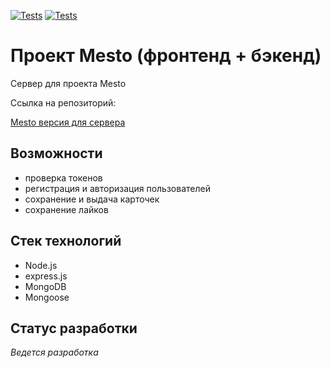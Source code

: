 [![Tests](../../actions/workflows/tests-13-sprint.yml/badge.svg)](../../actions/workflows/tests-13-sprint.yml) [![Tests](../../actions/workflows/tests-14-sprint.yml/badge.svg)](../../actions/workflows/tests-14-sprint.yml)
# Проект Mesto (фронтенд + бэкенд)

Сервер для проекта Mesto

Ссылка на репозиторий:

[Mesto версия для сервера](https://github.com/Milliardan/express-mesto-gha.git)

## Возможности
- проверка токенов
- регистрация и авторизация пользователей
- сохранение и выдача карточек
- сохранение лайков
## Стек технологий
- Node.js
- express.js
- MongoDB
- Mongoose
## Статус разработки
*Ведется разработка*
